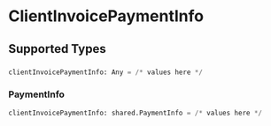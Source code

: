 # ClientInvoicePaymentInfo


## Supported Types

### 

```python
clientInvoicePaymentInfo: Any = /* values here */
```

### PaymentInfo

```python
clientInvoicePaymentInfo: shared.PaymentInfo = /* values here */
```

